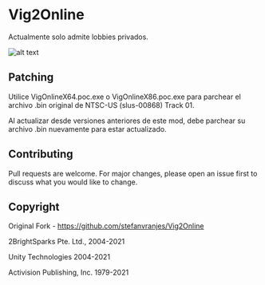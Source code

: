 # Vig2Online

Actualmente solo admite lobbies privados.

![alt text](https://github.com/stefanvranjes/Vig2Online/blob/main/MENU.PNG?raw=true)

## Patching

Utilice VigOnlineX64.poc.exe o VigOnlineX86.poc.exe para parchear el archivo .bin original de NTSC-US (slus-00868) Track 01.

Al actualizar desde versiones anteriores de este mod, debe parchear su archivo .bin nuevamente para estar actualizado.

## Contributing
Pull requests are welcome. For major changes, please open an issue first to discuss what you would like to change.

## Copyright

Original Fork - https://github.com/stefanvranjes/Vig2Online

2BrightSparks Pte. Ltd., 2004-2021

Unity Technologies 2004-2021

Activision Publishing, Inc. 1979-2021

